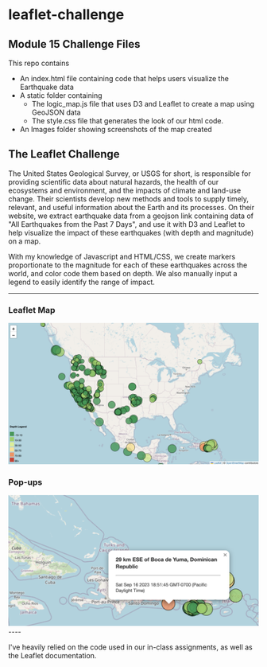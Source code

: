 # leaflet-challenge
## Module 15 Challenge Files

This repo contains
- An index.html file containing code that helps users visualize the Earthquake data
- A static folder containing
    - The logic_map.js file that uses D3 and Leaflet to create a map using GeoJSON data
    - The style.css file that generates the look of our html code.
- An Images folder showing screenshots of the map created

## The Leaflet Challenge

The United States Geological Survey, or USGS for short, is responsible for providing scientific data about natural hazards, the health of our ecosystems and environment, and the impacts of climate and land-use change. Their scientists develop new methods and tools to supply timely, relevant, and useful information about the Earth and its processes. On their website, we extract earthquake data from a geojson link containing data of "All Earthquakes from the Past 7 Days", and use it with D3 and Leaflet to help visualize the impact of these earthquakes (with depth and magnitude) on a map.

With my knowledge of Javascript and HTML/CSS, we create markers proportionate to the magnitude for each of these earthquakes across the world, and color code them based on depth. We also manually input a legend to easily identify the range of impact.

----
### Leaflet Map

<img src = "https://github.com/nivethasund/leaflet-challenge/blob/main/Images/Leaflet%20Map.png">

### Pop-ups

<img src = "https://github.com/nivethasund/leaflet-challenge/blob/main/Images/Popups.png">
----

I've heavily relied on the code used in our in-class assignments, as well as the Leaflet documentation.

